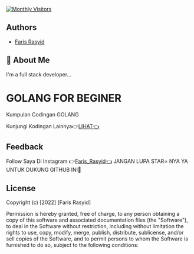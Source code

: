 [![Monthly Visitors](https://img.shields.io/github/visits/rasyid1003/Code-Golang?label=Monthly%20Visitors)](https://github.com/rasyid1003/Code-Golang)


## Authors

- [Faris Rasyid](http://farisrasyid.my.id)


## 🚀 About Me
I'm a full stack developer...


# GOLANG FOR BEGINER

Kumpulan Codingan GOLANG

Kunjungi Kodingan Lainnya👉[LIHAT👈](https://github.com/rasyid1003?tab=repositories)

## Feedback

Follow Saya Di Instagram 👉[Faris_Rasyid👈](https://www.instagram.com/_farisrasyid_/)
JANGAN LUPA STAR⭐ NYA YA UNTUK DUKUNG GITHUB INI🤩


## License

Copyright (c) [2022] [Faris Rasyid]

Permission is hereby granted, free of charge, to any person obtaining a copy
of this software and associated documentation files (the "Software"), to deal
in the Software without restriction, including without limitation the rights
to use, copy, modify, merge, publish, distribute, sublicense, and/or sell
copies of the Software, and to permit persons to whom the Software is
furnished to do so, subject to the following conditions:

